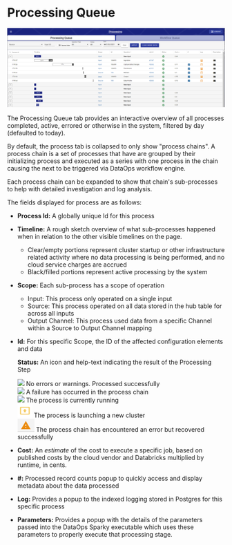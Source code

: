 # Processing Queue

![Sample Processing Queue](<../../.gitbook/assets/image (350).png>)

The Processing Queue tab provides an interactive overview of all processes completed, active, errored or otherwise in the system, filtered by day (defaulted to today).

By default, the process tab is collapsed to only show "process chains". A process chain is a set of processes that have are grouped by their initializing process and executed as a series with one process in the chain causing the next to be triggered via DataOps workflow engine.

Each process chain can be expanded to show that chain's sub-processes to help with detailed investigation and log analysis.

The fields displayed for process are as follows:

* **Process Id:** A globally unique Id for this process
* **Timeline:** A rough sketch overview of what sub-processes happened when in relation to the other visible timelines on the page.
  * Clear/empty portions represent cluster startup or other infrastructure related activity where no data processing is being performed, and no cloud service charges are accrued
  * Black/filled portions represent active processing by the system
* **Scope:** Each sub-process has a scope of operation
  * Input: This process only operated on a single input
  * Source: This process operated on all data stored in the hub table for across all inputs
  * Output Channel: This process used data from a specific Channel within a Source to Output Channel mapping&#x20;
*   **Id:** For this specific Scope, the ID of the affected configuration elements and data

    **Status:**  An icon and help-text indicating the result of the Processing Step

    ![](../../.gitbook/assets/completed.png)   No errors or warnings. Processed successfully\
    ![](../../.gitbook/assets/failed.png)   A failure has occurred in the process chain\
    ![](../../.gitbook/assets/inprogress.png)   The process is currently running\
    ![](<../../.gitbook/assets/image (291).png>)  The process is launching a new cluster\
    ![](<../../.gitbook/assets/image (351).png>) The process chain has encountered an error but recovered successfully
* **Cost:** An _estimate_ of the cost to execute a specific job, based on published costs by the cloud vendor and Databricks multiplied by runtime, in cents.
* **#:** Processed record counts popup to quickly access and display metadata about the data processed
* **Log:** Provides a popup to the indexed logging stored in Postgres for this specific process
* **Parameters:** Provides a popup with the details of the parameters passed into the DataOps Sparky executable which uses these parameters to properly execute that processing stage.
